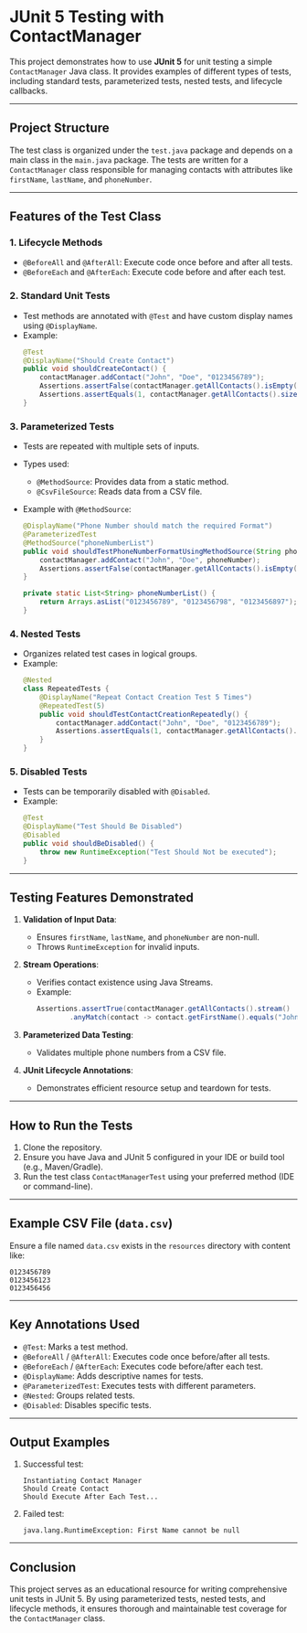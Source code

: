 
# JUnit 5 Testing with ContactManager

This project demonstrates how to use **JUnit 5** for unit testing a simple `ContactManager` Java class. It provides examples of different types of tests, including standard tests, parameterized tests, nested tests, and lifecycle callbacks.

---

## Project Structure

The test class is organized under the `test.java` package and depends on a main class in the `main.java` package. The tests are written for a `ContactManager` class responsible for managing contacts with attributes like `firstName`, `lastName`, and `phoneNumber`.

---

## Features of the Test Class

### 1. **Lifecycle Methods**
- `@BeforeAll` and `@AfterAll`: Execute code once before and after all tests.
- `@BeforeEach` and `@AfterEach`: Execute code before and after each test.

### 2. **Standard Unit Tests**
- Test methods are annotated with `@Test` and have custom display names using `@DisplayName`.
- Example:
  ```java
  @Test
  @DisplayName("Should Create Contact")
  public void shouldCreateContact() {
      contactManager.addContact("John", "Doe", "0123456789");
      Assertions.assertFalse(contactManager.getAllContacts().isEmpty());
      Assertions.assertEquals(1, contactManager.getAllContacts().size());
  }
  ```

### 3. **Parameterized Tests**
- Tests are repeated with multiple sets of inputs.
- Types used:
  - `@MethodSource`: Provides data from a static method.
  - `@CsvFileSource`: Reads data from a CSV file.

- Example with `@MethodSource`:
  ```java
  @DisplayName("Phone Number should match the required Format")
  @ParameterizedTest
  @MethodSource("phoneNumberList")
  public void shouldTestPhoneNumberFormatUsingMethodSource(String phoneNumber) {
      contactManager.addContact("John", "Doe", phoneNumber);
      Assertions.assertFalse(contactManager.getAllContacts().isEmpty());
  }

  private static List<String> phoneNumberList() {
      return Arrays.asList("0123456789", "0123456798", "0123456897");
  }
  ```

### 4. **Nested Tests**
- Organizes related test cases in logical groups.
- Example:
  ```java
  @Nested
  class RepeatedTests {
      @DisplayName("Repeat Contact Creation Test 5 Times")
      @RepeatedTest(5)
      public void shouldTestContactCreationRepeatedly() {
          contactManager.addContact("John", "Doe", "0123456789");
          Assertions.assertEquals(1, contactManager.getAllContacts().size());
      }
  }
  ```

### 5. **Disabled Tests**
- Tests can be temporarily disabled with `@Disabled`.
- Example:
  ```java
  @Test
  @DisplayName("Test Should Be Disabled")
  @Disabled
  public void shouldBeDisabled() {
      throw new RuntimeException("Test Should Not be executed");
  }
  ```

---

## Testing Features Demonstrated

1. **Validation of Input Data**:
   - Ensures `firstName`, `lastName`, and `phoneNumber` are non-null.
   - Throws `RuntimeException` for invalid inputs.

2. **Stream Operations**:
   - Verifies contact existence using Java Streams.
   - Example:
     ```java
     Assertions.assertTrue(contactManager.getAllContacts().stream()
             .anyMatch(contact -> contact.getFirstName().equals("John")));
     ```

3. **Parameterized Data Testing**:
   - Validates multiple phone numbers from a CSV file.

4. **JUnit Lifecycle Annotations**:
   - Demonstrates efficient resource setup and teardown for tests.

---

## How to Run the Tests

1. Clone the repository.
2. Ensure you have Java and JUnit 5 configured in your IDE or build tool (e.g., Maven/Gradle).
3. Run the test class `ContactManagerTest` using your preferred method (IDE or command-line).

---

## Example CSV File (`data.csv`)

Ensure a file named `data.csv` exists in the `resources` directory with content like:
```csv
0123456789
0123456123
0123456456
```

---

## Key Annotations Used

- `@Test`: Marks a test method.
- `@BeforeAll` / `@AfterAll`: Executes code once before/after all tests.
- `@BeforeEach` / `@AfterEach`: Executes code before/after each test.
- `@DisplayName`: Adds descriptive names for tests.
- `@ParameterizedTest`: Executes tests with different parameters.
- `@Nested`: Groups related tests.
- `@Disabled`: Disables specific tests.

---

## Output Examples

1. Successful test:
   ```
   Instantiating Contact Manager
   Should Create Contact
   Should Execute After Each Test...
   ```

2. Failed test:
   ```
   java.lang.RuntimeException: First Name cannot be null
   ```

---

## Conclusion

This project serves as an educational resource for writing comprehensive unit tests in JUnit 5. By using parameterized tests, nested tests, and lifecycle methods, it ensures thorough and maintainable test coverage for the `ContactManager` class.
